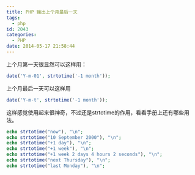 ```yaml
---
title: PHP 输出上个月最后一天
tags:
  - php
id: 2043
categories:
  - PHP
date: 2014-05-17 21:58:44
---
```


上个月第一天很显然可以这样用：
```php
date('Y-m-01', strtotime('-1 month'));
```
上个月最后一天可以这样用
```php
date('Y-m-t', strtotime('-1 month'));
```
这样感觉使用起来很神奇，不过还是strtotime的作用，看看手册上还有哪些用法。
```php
echo strtotime("now"), "\n";
echo strtotime("10 September 2000"), "\n";
echo strtotime("+1 day"), "\n";
echo strtotime("+1 week"), "\n";
echo strtotime("+1 week 2 days 4 hours 2 seconds"), "\n";
echo strtotime("next Thursday"), "\n";
echo strtotime("last Monday"), "\n";
```